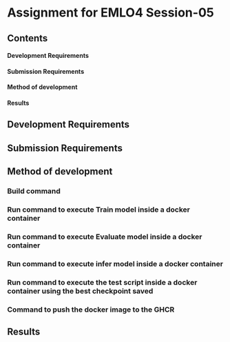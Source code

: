 # Assignment for EMLO4 Session-05

## Contents

#### Development Requirements
#### Submission Requirements
#### Method of development
#### Results

## Development Requirements
  
## Submission Requirements

## Method of development
 

### Build command


### Run command to execute Train model inside a docker container


### Run command to execute Evaluate model inside a docker container


### Run command to execute infer model inside a docker container


### Run command to execute the test script inside a docker container using the best checkpoint saved


### Command to push the docker image to the GHCR


## Results



